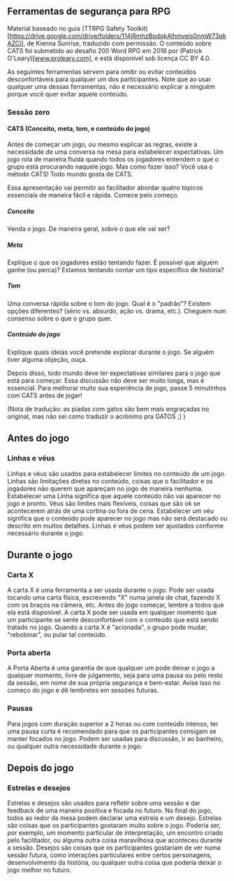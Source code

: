 ## Ferramentas de segurança para RPG

Material baseado no guia (TTRPG Safety Toolkit)[https://drive.google.com/drive/folders/114jRmhzBpdqkAlhmveis0nmW73qkAZCj],
de Kienna Sunrise, traduzido com permissão. O conteúdo sobre CATS foi submetido ao desafio 200 Word RPG em 2016 por (Patrick O'Leary)[www.proleary.com],
e está disponível sob licença CC BY 4.0. 

As seguintes ferramentas servem para omitir ou evitar conteúdos desconfortáveis para qualquer um dos participantes. Note
que ao usar qualquer uma dessas ferramentas, não é necessário explicar a ninguém porque você quer evitar aquele conteúdo.

### Sessão zero

#### CATS (Conceito, meta, tom, e conteúdo do jogo)

Antes de começar um jogo, ou mesmo explicar as regras, existe a necessidade de uma conversa na mesa para estabelecer expectativas.
Um jogo rola de maneira fluida quando todos os jogadores entendem o que o grupo está procurando naquele jogo. Mas como fazer isso?
Você usa o método CATS! Todo mundo gosta de CATS.

Essa apresentação vai permitir ao facilitador abordar quatro tópicos essenciais de maneira fácil e rápida. Comece pelo começo.

##### Conceito
Venda o jogo. De maneira geral, sobre o que ele vai ser?

##### Meta
Explique o que os jogadores estão tentando fazer. É possível que alguém ganhe (ou perca)? Estamos tentando contar um tipo específico
de história?

##### Tom
Uma conversa rápida sobre o tom do jogo. Qual é o "padrão"? Existem opções diferentes? (sério vs. absurdo, ação vs. drama, etc.).
Cheguem num consenso sobre o que o grupo quer.

##### Conteúdo do jogo
Explique quais ideias você pretende explorar durante o jogo. Se alguém tiver alguma objeção, ouça.

Depois disso, todo mundo deve ter expectativas similares para o jogo que está para começar. Essa discussão não deve ser muito longa, mas é essencial.
Para melhorar muito sua experiência de jogo, passe 5 minutinhos com CATS antes de jogar!

(Nota de tradução: as piadas com gatos são bem mais engraçadas no original, mas não sei como traduzir o acrônimo pra GATOS ;) )

## Antes do jogo

### Linhas e véus

Linhas e véus são usados para estabelecer limites no conteúdo de um jogo. Linhas são limitações diretas no conteúdo,
coisas que o facilitador e os jogadores não querem que apareçam no jogo de maneira nenhuma. Estabelecer uma Linha
significa que aquele conteúdo não vai aparecer no jogo e pronto. Véus são limites mais flexíveis, coisas que são ok
se acontecerem atrás de uma cortina ou fora de cena. Estabelecer um véu significa que o conteúdo pode aparecer no jogo
mas não será destacado ou descrito em muitos detalhes. Linhas e véus podem ser ajustados conforme necessário durante o jogo.

## Durante o jogo

### Carta X

A carta X é uma ferramenta a ser usada durante o jogo. Pode ser usada tocando uma carta física, escrevendo "X" numa
janela de chat, fazendo X com os braços na câmera, etc. Antes do jogo começar, lembre a todos que ela está disponível.
A carta X pode ser usada em qualquer momento que um participante se sente desconfortável com o conteúdo que está sendo
tratado no jogo. Quando a carta X é "acionada", o grupo pode mudar, "rebobinar", ou pular tal conteúdo.

### Porta aberta

A Porta Aberta é uma garantia de que qualquer um pode deixar o jogo a qualquer momento, livre de julgamento, seja para uma pausa ou pelo resto
da sessão, em nome de sua própria segurança e bem-estar. Avise isso no começo do jogo e dê lembretes em sessões futuras.

### Pausas

Para jogos com duração superior a 2 horas ou com conteúdo intenso, ter uma pausa curta é recomendado para que os participantes
consigam se manter focados no jogo. Podem ser usadas para discussão, ir ao banheiro, ou qualquer outra necessidade durante o jogo.

## Depois do jogo

### Estrelas e desejos

Estrelas e desejos são usados para refletir sobre uma sessão e dar feedback de uma maneira positiva e focada no futuro.
No final do jogo, todos ao redor da mesa podem declarar uma estrela e um desejo. Estrelas são coisas que os participantes
gostaram muito sobre o jogo. Poderia ser, por exemplo, um momento particular de interpretação, um encontro criado pelo
facilitador, ou alguma outra coisa maravilhosa que aconteceu durante a sessão. Desejos são coisas que os participantes
gostariam de ver numa sessão futura, como interações particulares entre certos personagens, desenvolvimento da história,
ou qualquer outra coisa que poderia deixar o jogo melhor no futuro.
